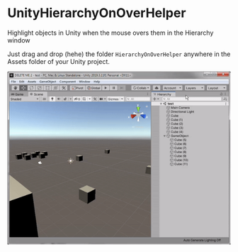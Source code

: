 # UnityHierarchyOnOverHelper
Highlight objects in Unity when the mouse overs them in the Hierarchy window

Just drag and drop (hehe) the folder `HierarchyOnOverHelper` anywhere in the Assets folder of your Unity project.

![Short video showing the feature](example.gif)
